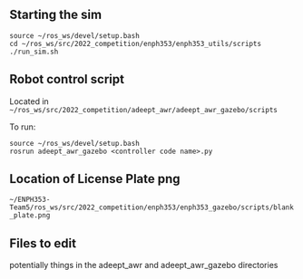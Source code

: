 ## Starting the sim
```
source ~/ros_ws/devel/setup.bash
cd ~/ros_ws/src/2022_competition/enph353/enph353_utils/scripts
./run_sim.sh
```

## Robot control script
Located in
`
~/ros_ws/src/2022_competition/adeept_awr/adeept_awr_gazebo/scripts
`

To run:
```
source ~/ros_ws/devel/setup.bash
rosrun adeept_awr_gazebo <controller code name>.py
```

## Location of License Plate png
`
~/ENPH353-Team5/ros_ws/src/2022_competition/enph353/enph353_gazebo/scripts/blank_plate.png
`

## Files to edit
potentially things in the adeept_awr and adeept_awr_gazebo directories
